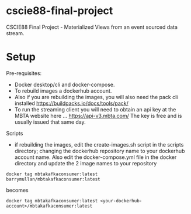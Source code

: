 # cscie88-final-project
CSCIE88 Final Project - Materialized Views from an event sourced data stream. 


# Setup

Pre-requisites: 
- Docker desktop/cli and docker-compose.
- To rebuild images a dockerhub account.
- Also if you are rebuilding the images, you will also need the pack cli installed https://buildpacks.io/docs/tools/pack/
- To run the streaming client you will need to obtain an api key at the MBTA website here ... https://api-v3.mbta.com/ The key is free and is usually issued that same day.

Scripts

- if rebuilding the images, edit the create-images.sh script in the scripts directory; changing the dockerhub repository name to your dockerhub account name. Also edit the docker-compose.yml file in the docker directory and update the 2 image names to your repository
```
docker tag mbtakafkaconsumer:latest barrymullan/mbtakafkaconsumer:latest
```
becomes
```
docker tag mbtakafkaconsumer:latest <your-dockerhub-account>/mbtakafkaconsumer:latest
```



